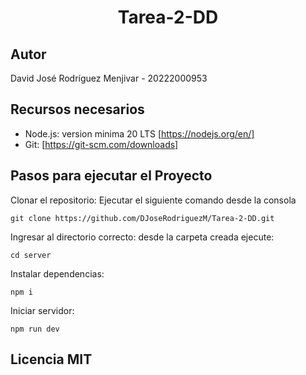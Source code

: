 <div align="center">
  
  # Tarea-2-DD
  
</div>

## Autor

David José Rodríguez Menjivar - 20222000953

## Recursos necesarios

- Node.js: version minima 20 LTS [https://nodejs.org/en/]
- Git: [https://git-scm.com/downloads]

## Pasos para ejecutar el Proyecto

Clonar el repositorio: Ejecutar el siguiente comando desde la consola

```
git clone https://github.com/DJoseRodriguezM/Tarea-2-DD.git
```

Ingresar al directorio correcto: desde la carpeta creada ejecute:

```
cd server
```

Instalar dependencias:

```
npm i
```

Iniciar servidor:

```
npm run dev
```

## Licencia MIT
